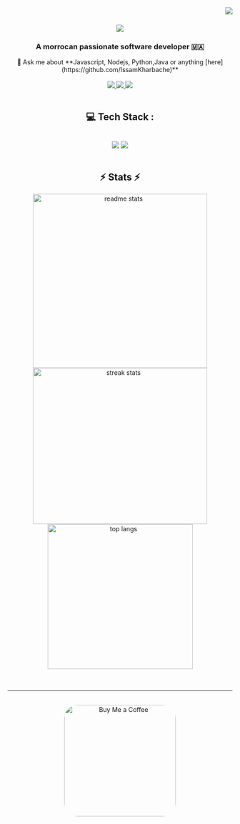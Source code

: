 <img align="right" src="https://visitor-badge.laobi.icu/badge?page_id=IssamKharbache.IssamKharbache" />

<h1 align="center">
    <img src="https://readme-typing-svg.herokuapp.com/?font=RethinkSans&size=35&center=true&vCenter=true&width=500&color=165E97&height=70&duration=3000&lines=Hi+There!+👋;+I'm+Issam+Kharbache!;" />
</h1>
<h3 align="center" >A morrocan passionate software developer 🇲🇦</h3>
<div align="center">
💬 Ask me about **Javascript, Nodejs, Python,Java or anything [here](https://github.com/IssamKharbache)**
 </div>
 </br >
 <div align="center"> 
  <a href="mailto:issamkharbache2@gmail.com">
    <img src="https://img.shields.io/badge/Gmail-ffffff?style=for-the-badge&logo=gmail&logoColor=red" />
  </a>
  <a href="https://www.linkedin.com/in/issam-kharbache/" target="_blank">
    <img src="https://img.shields.io/badge/Linkedin-0077B5?style=for-the-badge&logo=linkedin&logoColor=white" target="_blank" />
  </a>
    <a href="https://kharbache.vercel.app/" target="_blank">
    <img src="https://img.shields.io/badge/Portfolio-000000?style=for-the-badge&logo=esri&logoColor=#305cde" target="_blank" />
  </a>
</div>
</br >
<h2 align="center"> 💻 Tech Stack : </h2>
<br/>
<div align="center">
    <img src="https://skillicons.dev/icons?i=react,bootstrap,mui,html,css,vscode,github,figma,tailwind,git" />
    <img src="https://skillicons.dev/icons?i=nodejs,python,javascript,typescript,express,mongodb,java,nextjs,mysql,flask" /><br>
</div>
<br/>
<h2 align="center">⚡ Stats ⚡</h2>
<div align=center>
  <img width=390 src="https://github-readme-stats.vercel.app/api?username=IssamKharbache&count_private=true&show_icons=true&theme=calm&rank_icon=github&border_radius=10" alt="readme stats" />
 
   <img width=390 height=350 src="https://github-readme-streak-stats-sandy-eta.vercel.app?user=IssamKharbache&theme=calm&count_private=true&border_radius=10" alt="streak stats"/>
  <br/>
  <img width=325 align="center" src="https://github-readme-stats.vercel.app/api/top-langs/?username=IssamKharbache&hide=HTML&langs_count=8&layout=compact&theme=calm&border_radius=10&size_weight=0.5&count_weight=0.5&exclude_repo=github-readme-stats" alt="top langs" />
</div>
<br/>
<br/>
<hr/>
<br/>
<div align="center">
<a href='https://www.buymeacoffee.com/issamkharbo' target='_blank'><img height='64' style='border:0px;height:250px;border-radius: 30px;' src='https://digitalbroccoli.com/wp-content/uploads/2023/09/review_buymeacoffee.png' border='0' alt='Buy Me a Coffee' /></a></div>
<br/>
